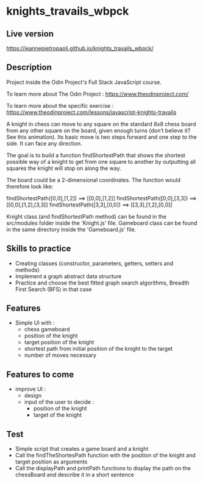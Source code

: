 # knights_travails_wbpck

## Live version

https://jeannepietropaoli.github.io/knights_travails_wbpck/

## Description

Project inside the Odin Project's Full Stack JavaScript course.

To learn more about The Odin Project : https://www.theodinproject.com/

To learn more about the specific exercise : https://www.theodinproject.com/lessons/javascript-knights-travails

A knight in chess can move to any square on the standard 8x8 chess board from any other square on the board, given enough turns (don’t believe it? See this animation). Its basic move is two steps forward and one step to the side. It can face any direction.

The goal is to build a function findShortestPath that shows the shortest possible way of a knight to get from one square to another by outputting all squares the knight will stop on along the way.

The board could be a 2-dimensional coordinates. The function would therefore look like:

findShortestPath([0,0],[1,2]) ==> [[0,0],[1,2]]
findShortestPath([0,0],[3,3]) ==> [[0,0],[1,2],[3,3]]
findShortestPath([3,3],[0,0]) ==> [[3,3],[1,2],[0,0]]

Knight class (and findShortestPath method) can be found in the src/modules folder inside the 'Knight.js' file.
Gameboard class can be found in the same directory inside the 'Gameboard.js' file.

## Skills to practice

- Creating classes (constructor, parameters, getters, setters and methods)
- Implement a graph abstract data structure
- Practice and choose the best fitted graph search algorithms, Breadth First Search (BFS) in that case

## Features

- Simple UI with :
  - chess gameboard
  - position of the knight
  - target position of the knight
  - shortest path from initial position of the knight to the target
  - number of moves necessary

## Features to come

- improve UI :
  - design
  - input of the user to decide :
    - position of the knight
    - target of the knight

## Test

- Simple script that creates a game board and a knight
- Call the findTheShortesPath function with the position of the knight and target position as arguments
- Call the displayPath and printPath functions to display the path on the chessBoard and describe it in a short sentence

